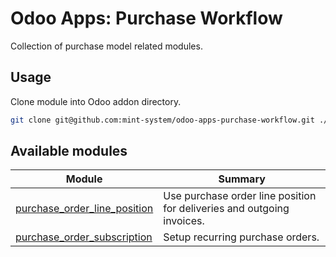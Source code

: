 # Odoo Apps: Purchase Workflow

Collection of purchase model related modules.

## Usage

Clone module into Odoo addon directory.

```bash
git clone git@github.com:mint-system/odoo-apps-purchase-workflow.git ./addons/purchase_workflow
```

## Available modules

| Module | Summary |
| --- | --- |
| [purchase_order_line_position](purchase_order_line_position) |         Use purchase order line position for deliveries and outgoing invoices. |
| [purchase_order_subscription](purchase_order_subscription) |         Setup recurring purchase orders. |
